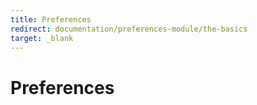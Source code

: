 ```yaml
---
title: Preferences
redirect: documentation/preferences-module/the-basics
target: _blank
---
```


# Preferences
